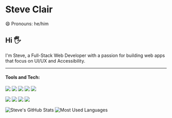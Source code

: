 # Steve Clair
😄 Pronouns: he/him  

## Hi 🖐
I'm Steve, a Full-Stack Web Developer with a passion for building web apps that focus on UI/UX and Accessibility. 

___

#### Tools and Tech:
[<img src="https://img.shields.io/badge/HTML5-E34F26?style=for-the-badge&logo=html5&logoColor=white">](https://img.shields.io/badge/HTML5-E34F26?style=for-the-badge&logo=html5&logoColor=white) 
[<img src="https://img.shields.io/badge/CSS3-1572B6?style=for-the-badge&logo=css3&logoColor=white">](https://img.shields.io/badge/CSS3-1572B6?style=for-the-badge&logo=css3&logoColor=white) 
[<img src='https://img.shields.io/badge/JavaScript-F7DF1E?style=for-the-badge&logo=javascript&logoColor=black'>](https://img.shields.io/badge/JavaScript-F7DF1E?style=for-the-badge&logo=javascript&logoColor=black) 
[<img src="https://img.shields.io/badge/React-20232A?style=for-the-badge&logo=react&logoColor=61DAFB">](https://img.shields.io/badge/React-20232A?style=for-the-badge&logo=react&logoColor=61DAFB)
[<img src="https://img.shields.io/badge/Redux-593D88?style=for-the-badge&logo=redux&logoColor=white">](https://img.shields.io/badge/Redux-593D88?style=for-the-badge&logo=redux&logoColor=white)  

[<img src="https://img.shields.io/badge/Python-3776AB?style=for-the-badge&logo=python&logoColor=white">](https://img.shields.io/badge/Python-3776AB?style=for-the-badge&logo=python&logoColor=white)
[<img src="https://img.shields.io/badge/Node.js-43853D?style=for-the-badge&logo=node.js&logoColor=white">](https://img.shields.io/badge/Node.js-43853D?style=for-the-badge&logo=node.js&logoColor=white)
[<img src="https://img.shields.io/badge/Express.js-404D59?style=for-the-badge">](https://img.shields.io/badge/Express.js-404D59?style=for-the-badge)
[<img src="https://img.shields.io/badge/React_Router-CA4245?style=for-the-badge&logo=react-router&logoColor=white">](https://img.shields.io/badge/React_Router-CA4245?style=for-the-badge&logo=react-router&logoColor=white)

![Steve's GitHub Stats](https://github-readme-stats.vercel.app/api?username=Rex-1031&theme=blue-green)
![Most Used Languages](https://github-readme-stats.vercel.app/api/top-langs/?username=Rex-1031&theme=blue-green)
<!--
**Rex-1031/Rex-1031** is a ✨ _special_ ✨ repository because its `README.md` (this file) appears on your GitHub profile.

Here are some ideas to get you started:

- 🔭 I’m currently working on ...
- 🌱 I’m currently learning ...
- 👯 I’m looking to collaborate on ...
- 🤔 I’m looking for help with ...
- 💬 Ask me about ...
- 📫 How to reach me: ...

- ⚡ Fun fact: ...
-->
